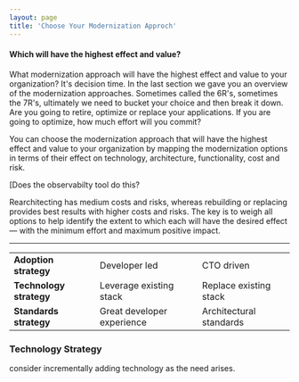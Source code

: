 ```yaml
---
layout: page
title: 'Choose Your Modernization Approch'
---
```


#### Which will have the highest effect and value? 

What modernization approach will have the highest effect and value to your organization? It's decision time.  In the last section we gave you an overview of the modernization approaches. Sometimes called the 6R's, sometimes the 7R's, ultimately we need to bucket your choice and then break it down. Are you going to retire, optimize or replace your applications. If you are going to optimize, how much effort will you commit?  

You can choose the modernization approach that will have the highest effect and value to your organization by mapping the modernization options in terms of their effect on technology, architecture, functionality, cost and risk. 

[Does the observabilty tool do this?  

Rearchitecting has medium costs and risks, whereas rebuilding or replacing provides best results with higher costs and risks. The key is to weigh all options to help identify the extent to which each will have the desired effect — with the minimum effort and maximum positive impact. 

-----
<table>
  <tr>
   <td><b>Adoption strategy</b></td>
   <td>Developer led</td>
   <td>CTO driven</td>
  </tr>
  <tr>
   <td><b>Technology strategy</b></td>
   <td>Leverage existing stack</td>
   <td>Replace existing stack</td>
  </tr>
  <tr>
   <td><b>Standards strategy</b></td>
   <td>Great developer experience</td>
   <td>Architectural standards</td>
  </tr>
</table>

### Technology Strategy

consider incrementally adding technology as the need arises.
